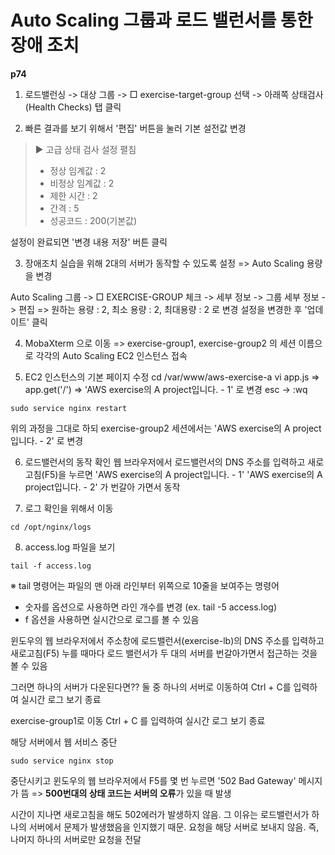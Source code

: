 # Auto Scaling 그룹과 로드 밸런서를 통한 장애 조치
**p74**

1. 로드밸런싱 -> 대상 그룹 -> □ exercise-target-group 선택 -> 아래쪽 상태검사(Health Checks) 탭 클릭

2. 빠른 결과를 보기 위해서 '편집' 버튼을 눌러 기본 설전값 변경
>▶ 고급 상태 검사 설정 펼침
>- 정상 임계값 : 2
>- 비정상 임계값 : 2
>- 제한 시간 : 2
>- 간격 : 5
>- 성공코드 : 200(기본값)

설정이 완료되면 '변경 내용 저장' 버튼 클릭

3. 장애조치 실습을 위해 2대의 서버가 동작할 수 있도록 설정
=> Auto Scaling 용량을 변경

Auto Scaling 그룹 -> □ EXERCISE-GROUP 체크 -> 세부 정보 -> 그룹 세부 정보 -> 편집
=> 원하는 용량 : 2, 최소 용량 : 2, 최대용량 : 2 로 변경
설정을 변경한 후 '업데이트' 클릭

4. MobaXterm 으로 이동
=> exercise-group1, exercise-group2 의 세션 이름으로 각각의 Auto Scaling EC2 인스턴스 접속

5. EC2 인스턴스의 기본 페이지 수정
cd /var/www/aws-exercise-a
vi app.js
=> app.get('/') => 'AWS exercise의 A project입니다. - 1' 로 변경
esc -> :wq

```
sudo service nginx restart
```

위의 과정을 그대로 하되 exercise-group2 세션에서는
'AWS exercise의 A project입니다. - 2' 로 변경

6. 로드밸런서의 동작 확인
웹 브라우저에서 로드밸런서의 DNS 주소를 입력하고 새로고침(F5)을 누르면
'AWS exercise의 A project입니다. - 1'
'AWS exercise의 A project입니다. - 2'
가 번갈아 가면서 동작

7. 로그 확인을 위해서 이동
```
cd /opt/nginx/logs
```

8. access.log 파일을 보기
```
tail -f access.log
```
※ tail 명령어는 파일의 맨 아래 라인부터 위쪽으로 10줄을 보여주는 명령어
- 숫자를 옵션으로 사용하면 라인 개수를 변경 (ex. tail -5 access.log)
- f 옵션을 사용하면 실시간으로 로그를 볼 수 있음

윈도우의 웹 브라우저에서 주소창에 로드밸런서(exercise-lb)의 DNS 주소를 입력하고 새로고침(F5) 누를 때마다
로드 밸런서가 두 대의 서버를 번갈아가면서 접근하는 것을 볼 수 있음

그러면 하나의 서버가 다운된다면??
둘 중 하나의 서버로 이동하여 Ctrl + C를 입력하여 실시간 로그 보기 종료

exercise-group1로 이동
Ctrl + C 를 입력하여 실시간 로그 보기 종료

해당 서버에서 웹 서비스 중단
```
sudo service nginx stop
```

중단시키고 윈도우의 웹 브라우저에서 F5를 몇 번 누르면 '502 Bad Gateway' 메시지가 뜸
=> **500번대의 상태 코드는 서버의 오류**가 있을 때 발생

시간이 지나면 새로고침을 해도 502에러가 발생하지 않음.
그 이유는 로드밸런서가 하나의 서버에서 문제가 발생했음을 인지했기 때문.
요청을 해당 서버로 보내지 않음. 즉, 나머지 하나의 서버로만 요청을 전달


